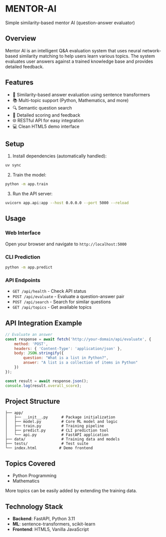 # MENTOR-AI

Simple similarity-based mentor AI (question-answer evaluator)

## Overview

Mentor AI is an intelligent Q&A evaluation system that uses neural network-based similarity matching to help users learn various topics. The system evaluates user answers against a trained knowledge base and provides detailed feedback.

## Features

- 🧠 Similarity-based answer evaluation using sentence transformers
- 📚 Multi-topic support (Python, Mathematics, and more)
- 🔍 Semantic question search
- 🎯 Detailed scoring and feedback
- 🌐 RESTful API for easy integration
- 💻 Clean HTML5 demo interface

## Setup

1. Install dependencies (automatically handled):
```bash
uv sync
```

2. Train the model:
```bash
python -m app.train
```

3. Run the API server:
```bash
uvicorn app.api:app --host 0.0.0.0 --port 5000 --reload
```

## Usage

### Web Interface
Open your browser and navigate to `http://localhost:5000`

### CLI Prediction
```bash
python -m app.predict
```

### API Endpoints

- `GET /api/health` - Check API status
- `POST /api/evaluate` - Evaluate a question-answer pair
- `POST /api/search` - Search for similar questions
- `GET /api/topics` - Get available topics

## API Integration Example

```javascript
// Evaluate an answer
const response = await fetch('http://your-domain/api/evaluate', {
    method: 'POST',
    headers: { 'Content-Type': 'application/json' },
    body: JSON.stringify({
        question: "What is a list in Python?",
        answer: "A list is a collection of items in Python"
    })
});

const result = await response.json();
console.log(result.overall_score);
```

## Project Structure

```
├── app/
│   ├── __init__.py      # Package initialization
│   ├── model.py         # Core ML model and logic
│   ├── train.py         # Training pipeline
│   ├── predict.py       # CLI prediction tool
│   └── api.py           # FastAPI application
├── data/                # Training data and models
├── tests/               # Test suite
└── index.html          # Demo frontend
```

## Topics Covered

- Python Programming
- Mathematics

More topics can be easily added by extending the training data.

## Technology Stack

- **Backend**: FastAPI, Python 3.11
- **ML**: sentence-transformers, scikit-learn
- **Frontend**: HTML5, Vanilla JavaScript
